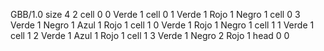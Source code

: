 <gs-board without-header> GBB/1.0
size 4 2
cell 0 0 Verde 1
cell 0 1 Verde 1 Rojo 1 Negro 1
cell 0 3 Verde 1 Negro 1 Azul 1 Rojo 1 
cell 1 0 Verde 1 Rojo 1 Negro 1 
cell 1 1 Verde 1
cell 1 2 Verde 1 Azul 1 Rojo 1 
cell 1 3 Verde 1 Negro 2 Rojo 1 
head 0 0 </gs-board>
